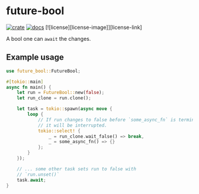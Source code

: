 # future-bool
[![crate][crate-image]][crate-link]
[![docs][docs-image]][docs-link]
[![license][license-image]][license-link]

A bool one can `await` the changes.

## Example usage
```rust
use future_bool::FutureBool;

#[tokio::main]
async fn main() {
    let run = FutureBool::new(false);
    let run_clone = run.clone();

    let task = tokio::spawn(async move {
        loop {
            // If run changes to false before `some_async_fn` is terminated, 
            // it will be interrupted.
            tokio::select! {
                _ = run_clone.wait_false() => break,
                _ = some_async_fn() => {}
            };
        }
    });

    // ... some other task sets run to false with 
    // `run.unset()`
    task.await;
}
```


[crate-image]: https://img.shields.io/crates/v/ockam.svg
[crate-link]: https://crates.io/crates/future-bool

[docs-image]: https://docs.rs/future-bool/badge.svg
[docs-link]: https://docs.rs/future-bool
